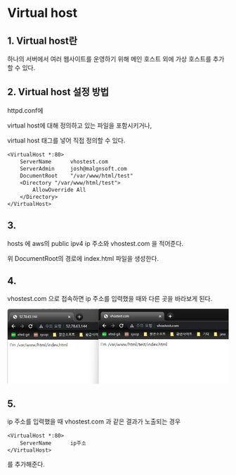 # Virtual host

## 1. Virtual host란

하나의 서버에서 여러 웹사이트를 운영하기 위해 메인 호스트 외에 가상 호스트를 추가할 수 있다.

## 2. Virtual host 설정 방법

httpd.conf에

virtual host에 대해 정의하고 있는 파일을 포함시키거나,

virtual host 태그를 넣어 직접 정의할 수 있다.

```
<VirtualHost *:80>
    ServerName      vhostest.com
    ServerAdmin     josh@malgnsoft.com
    DocumentRoot    "/var/www/html/test"
    <Directory "/var/www/html/test">
        AllowOverride All
    </Directory>
</VirtualHost>
```

## 3. 

hosts 에 aws의 public ipv4 ip 주소와 vhostest.com 을 적어준다.

위 DocumentRoot의 경로에 index.html 파일을 생성한다.

## 4. 

vhostest.com 으로 접속하면 ip 주소를 입력했을 때와 다른 곳을 바라보게 된다.

![img](./img/vtest.png)

## 5.

ip 주소를 입력했을 때 vhostest.com 과 같은 결과가 노출되는 경우
```
<VirtualHost *:80>
    ServerName      ip주소
</VirtualHost>
```
를 추가해준다.
